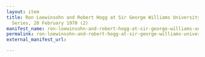 ```yaml
---
layout: item
title: Ron Loewinsohn and Robert Hogg at Sir George Williams University, The Poetry
  Series, 20 February 1970 (2)
manifest_name: ron-loewinsohn-and-robert-hogg-at-sir-george-williams-university-the-poetry-series-20-february-1970-2-
permalink: ron-loewinsohn-and-robert-hogg-at-sir-george-williams-university-the-poetry-series-20-february-1970-2-
external_manifest_url: 

---
```

<!-- Add an essay or interpretive material below this line,
using HTML or markdown.  Do not modify this file above this line -->
